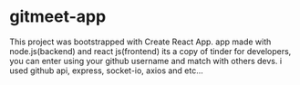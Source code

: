 # gitmeet-app
This project was bootstrapped with Create React App.
app made with node.js(backend) and react js(frontend)
its a copy of tinder for developers, you can enter using your github username and match with others devs.
i used github api, express, socket-io, axios and etc...
